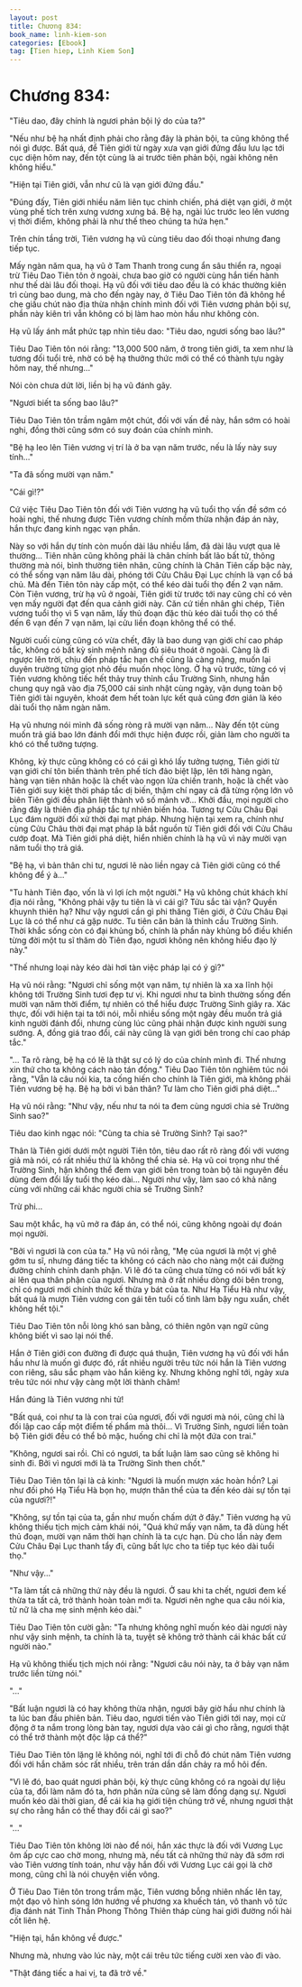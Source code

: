 ```yaml
---
layout: post
title: Chương 834: 
book_name: linh-kiem-son
categories: [Ebook]
tag: [Tien hiep, Linh Kiem Son]
---
```


# Chương 834: 

"Tiêu dao, đây chính là ngươi phản bội lý do của ta?"

"Nếu như bệ hạ nhất định phải cho rằng đây là phản bội, ta cũng không thể nói gì được. Bất quá, để Tiên giới từ ngày xưa vạn giới đứng đầu lưu lạc tới cục diện hôm nay, đến tột cùng là ai trước tiên phản bội, ngài không nên không hiểu."

"Hiện tại Tiên giới, vẫn như cũ là vạn giới đứng đầu."

"Đúng đấy, Tiên giới nhiều năm liên tục chinh chiến, phá diệt vạn giới, ở một vùng phế tích trên xưng vương xưng bá. Bệ hạ, ngài lúc trước leo lên vương vị thời điểm, không phải là như thế theo chúng ta hứa hẹn."

Trên chín tầng trời, Tiên vương hạ vũ cùng tiêu dao đối thoại nhưng đang tiếp tục.

Mấy ngàn năm qua, hạ vũ ở Tam Thanh trong cung ẩn sâu thiển ra, ngoại trừ Tiêu Dao Tiên tôn ở ngoài, chưa bao giờ có người cùng hắn tiến hành như thế dài lâu đối thoại. Hạ vũ đối với tiêu dao đều là có khác thường kiên trì cùng bao dung, mà cho đến ngày nay, ở Tiêu Dao Tiên tôn đã không hề che giấu chút nào địa thừa nhận chính mình đối với Tiên vương phản bội sự, phần này kiên trì vẫn không có bị làm hao mòn hầu như không còn.

Hạ vũ lấy ánh mắt phức tạp nhìn tiêu dao: "Tiêu dao, ngươi sống bao lâu?"

Tiêu Dao Tiên tôn nói rằng: "13,000 500 năm, ở trong tiên giới, ta xem như là tương đối tuổi trẻ, nhờ có bệ hạ thưởng thức mới có thể có thành tựu ngày hôm nay, thế nhưng..."

Nói còn chưa dứt lời, liền bị hạ vũ đánh gãy.

"Ngươi biết ta sống bao lâu?"

Tiêu Dao Tiên tôn trầm ngâm một chút, đối với vấn đề này, hắn sớm có hoài nghi, đồng thời cũng sớm có suy đoán của chính mình.

"Bệ hạ leo lên Tiên vương vị trí là ở ba vạn năm trước, nếu là lấy này suy tính..."

"Ta đã sống mười vạn năm."

"Cái gì!?"

Cứ việc Tiêu Dao Tiên tôn đối với Tiên vương hạ vũ tuổi thọ vấn đề sớm có hoài nghi, thế nhưng được Tiên vương chính mồm thừa nhận đáp án này, hắn thực đang kinh ngạc vạn phần.

Này so với hắn dự tính còn muốn dài lâu nhiều lắm, đã dài lâu vượt qua lẽ thường... Tiên nhân cũng không phải là chân chính bất lão bất tử, thông thường mà nói, bình thường tiên nhân, cũng chính là Chân Tiên cấp bậc này, có thể sống vạn năm lâu dài, phóng tới Cửu Châu Đại Lục chính là vạn cổ bá chủ. Mà đến Tiên tôn này cấp một, có thể kéo dài tuổi thọ đến 2 vạn năm. Còn Tiên vương, trừ hạ vũ ở ngoài, Tiên giới từ trước tới nay cũng chỉ có vẻn vẹn mấy người đạt đến qua cảnh giới này. Căn cứ tiền nhân ghi chép, Tiên vương tuổi thọ vì 5 vạn năm, lấy thủ đoạn đặc thù kéo dài tuổi thọ có thể đến 6 vạn đến 7 vạn năm, lại cửu liền đoạn không thể có thể.

Người cuối cùng cũng có vừa chết, đây là bao dung vạn giới chí cao pháp tắc, không có bất kỳ sinh mệnh năng đủ siêu thoát ở ngoài. Càng là đi ngược lên trời, chịu đến pháp tắc hạn chế cũng là càng nặng, muốn lại duyên trường từng giọt nhỏ đều muốn nhọc lòng. Ở hạ vũ trước, từng có vị Tiên vương không tiếc hết thảy truy thỉnh cầu Trường Sinh, nhưng hắn chung quy ngã vào địa 75,000 cái sinh nhật cùng ngày, vận dụng toàn bộ Tiên giới tài nguyên, khoát đem hết toàn lực kết quả cũng đơn giản là kéo dài tuổi thọ năm ngàn năm.

Hạ vũ nhưng nói mình đã sống ròng rã mười vạn năm... Này đến tột cùng muốn trả giá bao lớn đánh đổi mới thực hiện được rồi, giản làm cho người ta khó có thể tưởng tượng.

Không, kỳ thực cũng không có có cái gì khó lấy tưởng tượng, Tiên giới từ vạn giới chí tôn biến thành trên phế tích đảo biệt lập, lên tới hàng ngàn, hàng vạn tiên nhân hoặc là chết vào ngọn lửa chiến tranh, hoặc là chết vào Tiên giới suy kiệt thời pháp tắc dị biến, thậm chí ngay cả đã từng rộng lớn vô biên Tiên giới đều phân liệt thành vô số mảnh vỡ... Khởi đầu, mọi người cho rằng đây là thiên địa pháp tắc tự nhiên biến hóa. Tương tự Cửu Châu Đại Lục đám người đối xử thời đại mạt pháp. Nhưng hiện tại xem ra, chính như cùng Cửu Châu thời đại mạt pháp là bắt nguồn từ Tiên giới đối với Cửu Châu cướp đoạt. Mà Tiên giới phá diệt, hiển nhiên chính là hạ vũ vì này mười vạn năm tuổi thọ trả giá.

"Bệ hạ, vì bản thân chi tư, ngươi lẽ nào liền ngay cả Tiên giới cũng có thể không để ý à..."

"Tu hành Tiên đạo, vốn là vì lợi ích một người." Hạ vũ không chút khách khí địa nói rằng, "Không phải vậy tu tiên là vì cái gì? Tửu sắc tài vận? Quyền khuynh thiên hạ? Như vậy ngươi cần gì phi thăng Tiên giới, ở Cửu Châu Đại Lục là có thể như cá gặp nước. Tu tiên căn bản là thỉnh cầu Trường Sinh. Thời khắc sống còn có đại khủng bố, chính là phần này khủng bố điều khiển từng đời một tu sĩ thăm dò Tiên đạo, ngươi không nên không hiểu đạo lý này."

"Thế nhưng loại này kéo dài hơi tàn việc pháp lại có ý gì?"

Hạ vũ nói rằng: "Ngươi chỉ sống một vạn năm, tự nhiên là xa xa lĩnh hội không tới Trường Sinh tươi đẹp tư vị. Khi ngươi như ta bình thường sống đến mười vạn năm thời điểm, tự nhiên có thể hiểu được Trường Sinh giây ra. Xác thực, đối với hiện tại ta tới nói, mỗi nhiều sống một ngày đều muốn trả giá kinh người đánh đổi, nhưng cùng lúc cũng phải nhận được kinh người sung sướng. A, đồng giá trao đổi, cái này cũng là vạn giới bên trong chí cao pháp tắc."

"... Ta rõ ràng, bệ hạ có lẽ là thật sự có lý do của chính mình đi. Thế nhưng xin thứ cho ta không cách nào tán đồng." Tiêu Dao Tiên tôn nghiêm túc nói rằng, "Vẫn là câu nói kia, ta cống hiến cho chính là Tiên giới, mà không phải Tiên vương bệ hạ. Bệ hạ bởi vì bản thân? Tư làm cho Tiên giới phá diệt..."

Hạ vũ nói rằng: "Như vậy, nếu như ta nói ta đem cùng ngươi chia sẻ Trường Sinh sao?"

Tiêu dao kinh ngạc nói: "Cùng ta chia sẻ Trường Sinh? Tại sao?"

Thân là Tiên giới dưới một người Tiên tôn, tiêu dao rất rõ ràng đối với vương giả mà nói, có rất nhiều thứ là không thể chia sẻ. Hạ vũ coi trọng như thế Trường Sinh, hận không thể đem vạn giới bên trong toàn bộ tài nguyên đều dùng đem đổi lấy tuổi thọ kéo dài... Người như vậy, làm sao có khả năng cùng với những cái khác người chia sẻ Trường Sinh?

Trừ phi...

Sau một khắc, hạ vũ mở ra đáp án, có thể nói, cũng không ngoài dự đoán mọi người.

"Bởi vì ngươi là con của ta." Hạ vũ nói rằng, "Mẹ của ngươi là một vị ghê gớm tu sĩ, nhưng đáng tiếc ta không có cách nào cho nàng một cái đường đường chính chính danh phận. Vì lẽ đó ta cũng chưa từng có nói với bất kỳ ai lên qua thân phận của ngươi. Nhưng mà ở rất nhiều dòng dõi bên trong, chỉ có ngươi mới chính thức kế thừa y bát của ta. Như Hạ Tiểu Hà như vậy, bất quá là mượn Tiên vương con gái tên tuổi cố tình làm bậy ngu xuẩn, chết không hết tội."

Tiêu Dao Tiên tôn nỗi lòng khó san bằng, có thiên ngôn vạn ngữ cũng không biết vì sao lại nói thế.

Hắn ở Tiên giới con đường đi được quá thuận, Tiên vương hạ vũ đối với hắn hầu như là muốn gì được đó, rất nhiều người trêu tức nói hắn là Tiên vương con riêng, sâu sắc phạm vào hắn kiêng kỵ. Nhưng không nghĩ tới, ngày xưa trêu tức nói như vậy càng một lời thành châm!

Hắn đúng là Tiên vương nhi tử!

"Bất quá, coi như ta là con trai của ngươi, đối với ngươi mà nói, cũng chỉ là đối lập cao cấp một điểm tế phẩm mà thôi... Vì Trường Sinh, ngươi liền toàn bộ Tiên giới đều có thể bỏ mặc, huống chi chỉ là một đứa con trai."

"Không, ngươi sai rồi. Chỉ có ngươi, ta bất luận làm sao cũng sẽ không hi sinh đi. Bởi vì ngươi mới là ta Trường Sinh then chốt."

Tiêu Dao Tiên tôn lại là cả kinh: "Ngươi là muốn mượn xác hoàn hồn? Lại như đối phó Hạ Tiểu Hà bọn họ, mượn thân thể của ta đến kéo dài sự tồn tại của ngươi?!"

"Không, sự tồn tại của ta, gần như muốn chấm dứt ở đây." Tiên vương hạ vũ không thiếu tịch mịch cảm khái nói, "Quá khứ mấy vạn năm, ta đã dùng hết thủ đoạn, mười vạn năm thời hạn chính là ta cực hạn. Dù cho lần này đem Cửu Châu Đại Lục thanh tẩy đi, cũng bất lực cho ta tiếp tục kéo dài tuổi thọ."

"Như vậy..."

"Ta làm tất cả những thứ này đều là ngươi. Ở sau khi ta chết, ngươi đem kế thừa ta tất cả, trở thành hoàn toàn mới ta. Ngươi nên nghe qua câu nói kia, tử nữ là cha mẹ sinh mệnh kéo dài."

Tiêu Dao Tiên tôn cười gằn: "Ta nhưng không nghĩ muốn kéo dài ngươi này như vậy sinh mệnh, ta chính là ta, tuyệt sẽ không trở thành cái khác bất cứ người nào."

Hạ vũ không thiếu tịch mịch nói rằng: "Ngươi câu nói này, ta ở bảy vạn năm trước liền từng nói."

"..."

"Bất luận ngươi là có hay không thừa nhận, ngươi bây giờ hầu như chính là ta lúc ban đầu phiên bản. Tiêu dao, ngươi tiến vào Tiên giới tới nay, mọi cử động ở ta nắm trong lòng bàn tay, ngươi dựa vào cái gì cho rằng, ngươi thật có thể trở thành một độc lập cá thể?"

Tiêu Dao Tiên tôn lặng lẽ không nói, nghĩ tới đi chỗ đó chút năm Tiên vương đối với hắn chăm sóc rất nhiều, trên trán dần dần chảy ra mồ hôi đến.

"Vì lẽ đó, bao quát ngươi phản bội, kỳ thực cũng không có ra ngoài dự liệu của ta, đổi làm năm đó ta, hơn phân nửa cũng sẽ làm đồng dạng sự. Ngươi muốn kéo dài thời gian, để cái kia hạ giới tiện chủng trở về, nhưng ngươi thật sự cho rằng hắn có thể thay đổi cái gì sao?"

"..."

Tiêu Dao Tiên tôn không lời nào để nói, hắn xác thực là đối với Vương Lục ôm ấp cực cao chờ mong, nhưng mà, nếu tất cả những thứ này đã sớm rơi vào Tiên vương tính toán, như vậy hắn đối với Vương Lục cái gọi là chờ mong, cũng chỉ là nói chuyện viển vông.

Ở Tiêu Dao Tiên tôn trong trầm mặc, Tiên vương bỗng nhiên nhấc lên tay, một đạo vô hình sóng lớn hướng về phương xa khuếch tán, vô thanh vô tức địa đánh nát Tinh Thần Phong Thông Thiên tháp cùng hai giới đường nối hài cốt liên hệ.

"Hiện tại, hắn không về được."

Nhưng mà, nhưng vào lúc này, một cái trêu tức tiếng cười xen vào đi vào.

"Thật đáng tiếc a hai vị, ta đã trở về."